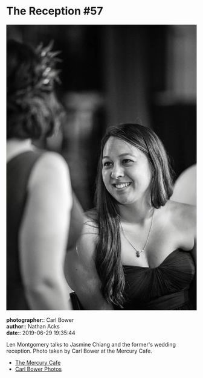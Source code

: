 # The Reception #57

![Len Montgomery talks to Jasmine Chiang](assets/2019-06-29-set-3-the-reception-57.webp)

**photographer**:: Carl Bower  
**author**:: Nathan Acks  
**date**:: 2019-06-29 19:35:44

Len Montgomery talks to Jasmine Chiang and the former's wedding reception. Photo taken by Carl Bower at the Mercury Cafe.

* [The Mercury Cafe](http://mercurycafe.com)
* [Carl Bower Photos](https://carlbowerphotos.com)
